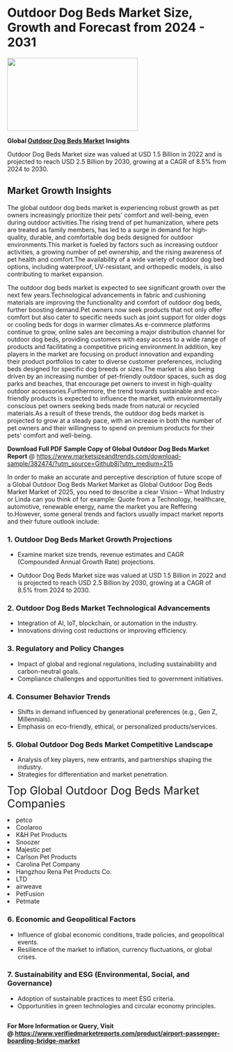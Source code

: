 <H1>Outdoor Dog Beds Market Size, Growth and Forecast from 2024 - 2031</H1><img class="aligncenter size-medium wp-image-584254" src="https://thirdeyenews.in/wp-content/uploads/2024/09/Global-Market-Research-300x168.jpeg" alt="" width="300" height="168" /><p><strong>Global&nbsp;<a href="https://www.marketsizeandtrends.com/download-sample/382474/?utm_source=Github8j?utm_medium=215">Outdoor Dog Beds Market</a> Insights</strong></p><p>Outdoor Dog Beds Market size was valued at USD 1.5 Billion in 2022 and is projected to reach USD 2.5 Billion by 2030, growing at a CAGR of 8.5% from 2024 to 2030.</p><p><h2>Market Growth Insights</h2> <p>The global outdoor dog beds market is experiencing robust growth as pet owners increasingly prioritize their pets' comfort and well-being, even during outdoor activities.The rising trend of pet humanization, where pets are treated as family members, has led to a surge in demand for high-quality, durable, and comfortable dog beds designed for outdoor environments.This market is fueled by factors such as increasing outdoor activities, a growing number of pet ownership, and the rising awareness of pet health and comfort.The availability of a wide variety of outdoor dog bed options, including waterproof, UV-resistant, and orthopedic models, is also contributing to market expansion.</p> <p>The outdoor dog beds market is expected to see significant growth over the next few years.Technological advancements in fabric and cushioning materials are improving the functionality and comfort of outdoor dog beds, further boosting demand.Pet owners now seek products that not only offer comfort but also cater to specific needs such as joint support for older dogs or cooling beds for dogs in warmer climates.As e-commerce platforms continue to grow, online sales are becoming a major distribution channel for outdoor dog beds, providing customers with easy access to a wide range of products and facilitating a competitive pricing environment.In addition, key players in the market are focusing on product innovation and expanding their product portfolios to cater to diverse customer preferences, including beds designed for specific dog breeds or sizes.The market is also being driven by an increasing number of pet-friendly outdoor spaces, such as dog parks and beaches, that encourage pet owners to invest in high-quality outdoor accessories.Furthermore, the trend towards sustainable and eco-friendly products is expected to influence the market, with environmentally conscious pet owners seeking beds made from natural or recycled materials.As a result of these trends, the outdoor dog beds market is projected to grow at a steady pace, with an increase in both the number of pet owners and their willingness to spend on premium products for their pets' comfort and well-being.</p> <p><span class=""><strong>Download Full PDF Sample Copy of Global Outdoor Dog Beds Market Report</strong> @ <a href="https://www.marketsizeandtrends.com/download-sample/382474/?utm_source=Github8j?utm_medium=215" target="_blank">https://www.marketsizeandtrends.com/download-sample/382474/?utm_source=Github8j?utm_medium=215</a></span></p><p>In order to make an accurate and perceptive description of future scope of a Global&nbsp;Outdoor Dog Beds Market Market as Global&nbsp;Outdoor Dog Beds Market Market of 2025, you need to describe a clear Vision &ndash; What Industry or Linda can you think of for example: Quote from a Technology, healthcare, automotive, renewable energy, name the market you are Reffering to.However, some general trends and factors usually impact market reports and their future outlook include:</p><h3>1.&nbsp;<strong>Outdoor Dog Beds Market Growth Projections</strong></h3><ul><li>Examine market size trends, revenue estimates and CAGR (Compounded Annual Growth Rate) projections.</li><li><p>Outdoor Dog Beds Market size was valued at USD 1.5 Billion in 2022 and is projected to reach USD 2.5 Billion by 2030, growing at a CAGR of 8.5% from 2024 to 2030.</p></li></ul><h3>2.&nbsp;<strong>Outdoor Dog Beds Market Technological Advancements</strong></h3><ul><li>Integration of AI, IoT, blockchain, or automation in the industry.</li><li>Innovations driving cost reductions or improving efficiency.</li></ul><h3>3.&nbsp;<strong>Regulatory and Policy Changes</strong></h3><ul><li>Impact of global and regional regulations, including sustainability and carbon-neutral goals.</li><li>Compliance challenges and opportunities tied to government initiatives.</li></ul><h3>4.&nbsp;<strong>Consumer Behavior Trends</strong></h3><ul><li>Shifts in demand influenced by generational preferences (e.g., Gen Z, Millennials).</li><li>Emphasis on eco-friendly, ethical, or personalized products/services.</li></ul><h3>5.&nbsp;<strong>Global Outdoor Dog Beds Market Competitive Landscape</strong></h3><ul><li>Analysis of key players, new entrants, and partnerships shaping the industry.</li><li>Strategies for differentiation and market penetration.</li></ul><p data-pm-slice="1 1 []"><span style="color: inherit; font-family: inherit; font-size: 25px;">Top Global Outdoor Dog Beds Market Companies</span></p><div class="" data-test-id=""><p><li>petco</li><li> Coolaroo</li><li> K&H Pet Products</li><li> Snoozer</li><li> Majestic pet</li><li> Carlson Pet Products</li><li> Carolina Pet Company</li><li> Hangzhou Rena Pet Products Co.</li><li> LTD</li><li> airweave</li><li> PetFusion</li><li> Petmate</li></p></div><h3>6.&nbsp;<strong>Economic and Geopolitical Factors</strong></h3><ul><li>Influence of global economic conditions, trade policies, and geopolitical events.</li><li>Resilience of the market to inflation, currency fluctuations, or global crises.</li></ul><h3>7.&nbsp;<strong>Sustainability and ESG (Environmental, Social, and Governance)</strong></h3><ul><li>Adoption of sustainable practices to meet ESG criteria.</li><li>Opportunities in green technologies and circular economy principles.</li></ul><h2><strong style="font-size: 14px;">For More Information or Query, Visit @&nbsp;</strong><a style="background-color: #ffffff; font-size: 14px;" href="https://www.marketsizeandtrends.com/report/outdoor-dog-beds-market/" target="_blank">https://www.verifiedmarketreports.com/product/airport-passenger-boarding-bridge-market</a></h2>